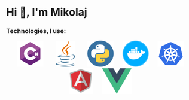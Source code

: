 <h1>Hi 👋, I'm Mikolaj</h1>
<h3>Technologies, I use:</h3>
<p align="center">
  <img style="object-fit: contain;margin: 0 10px;" src="./logos/cs.png" width="70" height="70" alt="cs">
  <img style="object-fit: contain;margin: 0 10px;" src="./logos/java.png" width="70" height="70" alt="cs">
  <img style="object-fit: contain;margin: 0 10px;" src="./logos/py.png" width="70" height="70" alt="cs">
  <img style="object-fit: contain;margin: 0 10px;" src="./logos/docker.png" width="70" height="70" alt="cs">
  <img style="object-fit: contain;margin: 0 10px;" src="./logos/k8s.png" height="70" alt="cs">
  <img style="object-fit: contain;margin: 0 10px;" src="./logos/angular1.png" height="70" alt="cs">
  <img style="object-fit: contain;margin: 0 10px;" src="./logos/vue.png" height="70" alt="cs">
</p>
